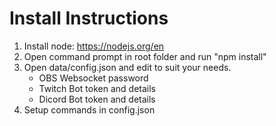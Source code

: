 # Install Instructions 
1. Install node: https://nodejs.org/en
2. Open command prompt in root folder and run "npm install"
3. Open data/config.json and edit to suit your needs.
	- OBS Websocket password
	- Twitch Bot token and details
	- Dicord Bot token and details
4. Setup commands in config.json